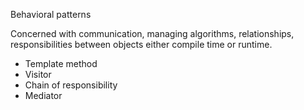 Behavioral patterns

Concerned with
 communication,
 managing algorithms,
 relationships,
 responsibilities
between objects either compile time or runtime.

* Template method
* Visitor
* Chain of responsibility
* Mediator

